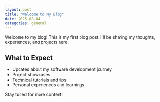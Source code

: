 ```yaml
---
layout: post
title: "Welcome to My Blog"
date: 2025-08-04
categories: general
---
```


Welcome to my blog! This is my first blog post. I'll be sharing my thoughts, experiences, and projects here.

## What to Expect

- Updates about my software development journey
- Project showcases
- Technical tutorials and tips
- Personal experiences and learnings

Stay tuned for more content!

